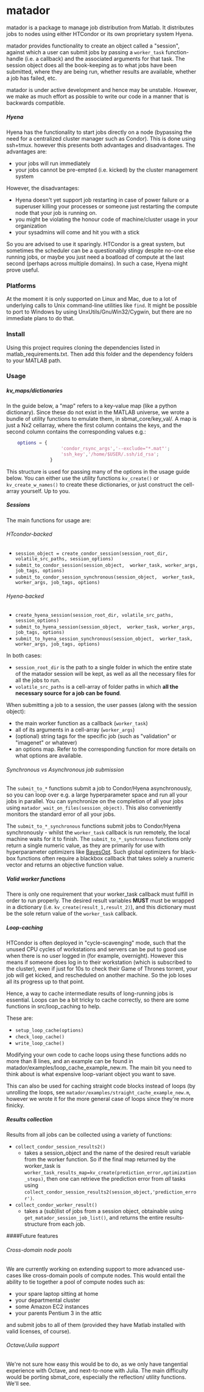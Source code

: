 # matador
matador is a package to manage job distribution from Matlab. It distributes jobs to nodes using either HTCondor or its own proprietary system Hyena.

matador provides functionality to create an object called a "session", against which a user can submit jobs by passing a `worker_task`  function-handle (i.e. a callback) and the associated arguments for that task. The session object does all the book-keeping as to what jobs have been submitted, where they are being run, whether results are available, whether a job has failed, etc.

matador is under active development and hence may be unstable. However, we make as much effort as possible to write our code in a manner that is backwards compatible.

##### Hyena

Hyena has the functionality to start jobs directly on a node (bypassing the need for a centralized cluster manager such as Condor). This is done using ssh+tmux. however this presents both advantages and disadvantages. The advantages are:
* your jobs will run immediately
* your jobs cannot be pre-empted (i.e. kicked) by the cluster management system

However, the disadvantages:
* Hyena doesn't yet support job restarting in case of power failure or a superuser killing your processes or someone just restarting the compute node that your job is running on.
* you might be violating the honour code of machine/cluster usage in your organization
* your sysadmins will come and hit you with a stick

So you are advised to use it sparingly. HTCondor is a great system, but sometimes the scheduler can be a questionably stingy despite no-one else running jobs, or maybe you just need a boatload of compute at the last second (perhaps across multiple domains). In such a case, Hyena might prove useful.

### Platforms

At the moment it is only supported on Linux and Mac, due to a lot of underlying calls to Unix command-line utilities like `find`. It might be possible to port to Windows by using UnxUtils/GnuWin32/Cygwin, but there are no immediate plans to do that.


### Install

Using this project requires cloning the dependencies listed in matlab_requirements.txt. Then add this folder and the dependency folders to your MATLAB path.

### Usage

##### kv_maps/dictionaries 
In the guide below, a "map" refers to a key-value map (like a python dictionary). Since these do not exist in the MATLAB universe, we wrote a bundle of utility functions to emulate them, in sbmat_core/key_val/. A map is just a Nx2 cellarray, where the first column contains the keys, and the second column contains the corresponding values e.g.:
```matlab
	options = {
    				'condor_rsync_args','--exclude="*.mat"';
    				'ssh_key','/home/$USER/.ssh/id_rsa';
                }
```

This structure is used for passing many of the options in the usage guide below. You can either use the utility functions `kv_create()` or `kv_create_w_names()` to create these dictionaries, or just construct the cell-array yourself. Up to you.



##### Sessions

The main functions for usage are:

###### HTcondor-backed
* `session_object = create_condor_session(session_root_dir, volatile_src_paths, session_options)`
* `submit_to_condor_session(session_object,  worker_task, worker_args, job_tags, options)`
* `submit_to_condor_session_synchronous(session_object,  worker_task, worker_args, job_tags, options)`


###### Hyena-backed
* `create_hyena_session(session_root_dir, volatile_src_paths, session_options)`
* `submit_to_hyena_session(session_object,  worker_task, worker_args, job_tags, options)`
* `submit_to_hyena_session_synchronous(session_object,  worker_task, worker_args, job_tags, options)`

In both cases:
*	`session_root_dir` is the path to a single folder in which the entire state of the matador session will be kept, as well as all the necessary files for all the jobs to run.
*	`volatile_src_paths` is a cell-array of folder paths in which **all the necessary source for a job can be found**.

When submitting a job to a session, the user passes (along with the session object):
*	the main worker function as a callback (`worker_task`)
*	 all of its arguments in a cell-array (`worker_args`)
*	 (optional) string tags for the specific job (such as "validation" or "imagenet" or whatever)
*	 an options map. Refer to the corresponding function for more details on what options are available.

###### Synchronous vs Asynchronous job submission
The `submit_to_*` functions submit a job to Condor/Hyena asynchronously, so you can loop over e.g.  a large hyperparameter space and run all your jobs in parallel. You can synchronize on the completion of all your jobs using `matador_wait_on_files(session_object)`. This also conveniently monitors the standard error of all your jobs.

The `submit_to_*_synchronous` functions submit jobs to Condor/Hyena synchronously - whilst the `worker_task` callback is run remotely, the local machine waits for it to finish. The `submit_to_*_synchronous` functions only return a single numeric value, as they are primarily for use with hyperparameter optimizers like [BayesOpt](https://github.com/rmcantin/bayesopt). Such global optimizers for black-box functions often require a blackbox callback that takes solely a numeric vector and returns an objective function value.

##### Valid worker functions
There is only one requirement that your worker_task callback must fulfill in order to run properly. The desired result variables **MUST** must be wrapped in a dictionary (i.e. `kv_create(result_1,result_2)`), and this dictionary must be the sole return value of the `worker_task` callback. 

##### Loop-caching
HTCondor is often deployed in "cycle-scavenging" mode, such that the unused CPU cycles of workstations and servers can be put to good use when there is no user logged in (for example, overnight). However this means if someone does log in to their workstation (which is subscribed to the cluster), even if just for 10s to check their Game of Thrones torrent, your job will get kicked, and rescheduled on another machine. So the job loses all its progress up to that point.

Hence, a way to cache intermediate results of long-running jobs is essential. Loops can be a bit tricky to cache correctly, so there are some functions in src/loop_caching to help.

These are:
*	`setup_loop_cache(options)`
*	`check_loop_cache()`
*	`write_loop_cache()`

Modifying your own code to cache loops using these functions adds no more than 8 lines, and an example can be found in matador/examples/loop_cache_example_new.m. The main bit you need to think about is what expensive loop-variant object you want to save.

This can also be used for caching straight code blocks instead of loops (by unrolling the loops, see `matador/examples/straight_cache_example_new.m`, however we wrote it for the more general case of loops since they're more finicky.


##### Results collection

Results from all jobs can be collected using a variety of functions:
* 	`collect_condor_session_results2()`
	* takes a session_object and the name of the desired result variable from the worker function. So if the final map returned by the worker_task is `worker_task_results_map=kv_create(prediction_error,optimization_steps)`, then one can retrieve the prediction error from *all* tasks using `collect_condor_session_results2(session_object,'prediction_error')`.
* 	`collect_condor_worker_result()`
	* takes a (sub)list of jobs from a session object, obtainable using `get_matador_session_job_list()`, and returns the entire results-structure from each job.


####Future features
###### Cross-domain node pools
We are currently working on extending support to more advanced use-cases like cross-domain pools of compute nodes.  This would entail the ability to tie together a pool of compute nodes such as:
* your spare laptop sitting at home
* your departmental cluster
* some Amazon EC2 instances
* your parents Pentium 3 in the attic

and submit jobs to all of them (provided they have Matlab installed with valid licenses, of course).

###### Octave/Julia support
We're not sure how easy this would be to do, as we only have tangential experience with Octave, and next-to-none with Julia. The main difficulty would be porting sbmat_core, especially the reflection/ utility functions. We'll see.

